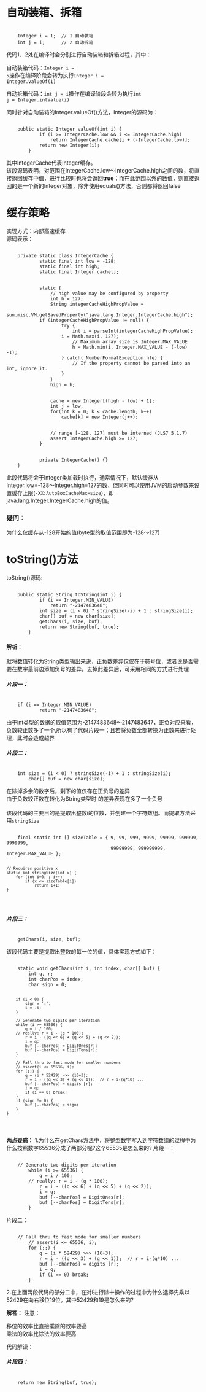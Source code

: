 <h1>自动装箱、拆箱</h1>
<pre><code>
	Integer i = 1;  // 1 自动装箱
	int j = i;      // 2 自动拆箱
</code></pre>

代码1、2处在编译时会分别进行自动装箱和拆箱过程，其中：

自动装箱代码：<code>Integer i = 5</code>操作在编译阶段会转为执行<code>Integer i = Integer.valueOf(1)</code>

自动拆箱代码：<code>int j = i</code>操作在编译阶段会转为执行<code>int j = Integer.intValue(i)</code>

同时针对自动装箱的Integer.valueOf()方法，Integer的源码为：
<pre><code>
	public static Integer valueOf(int i) {
            if (i >= IntegerCache.low && i <= IntegerCache.high)
                return IntegerCache.cache[i + (-IntegerCache.low)];
            return new Integer(i);
        }
</code></pre>
其中IntegerCache代表Integer缓存。</br>
该段源码表明，对范围在IntegerCache.low～IntegerCache.high之间的数，将直接返回缓存中值，进行比较时也将会返回<b>true</b>；而在此范围以外的数值，则直接返回的是一个新的Integer对象，除非使用equals()方法，否则都将返回false

<h1>缓存策略</h1>
实现方式：内部高速缓存</br>
源码表示：
<pre><code>
	private static class IntegerCache {
            static final int low = -128;
            static final int high;
            static final Integer cache[];
	    <br />
            static {
                // high value may be configured by property
            	int h = 127;
            	String integerCacheHighPropValue =
                    sun.misc.VM.getSavedProperty("java.lang.Integer.IntegerCache.high");
           	if (integerCacheHighPropValue != null) {
                    try {
                        int i = parseInt(integerCacheHighPropValue);
                  	i = Math.max(i, 127);
                    	// Maximum array size is Integer.MAX_VALUE
                    	h = Math.min(i, Integer.MAX_VALUE - (-low) -1);
                    } catch( NumberFormatException nfe) {
                    	// If the property cannot be parsed into an int, ignore it.
                    }
            	}
            	high = h;
		<br />
            	cache = new Integer[(high - low) + 1];
            	int j = low;
            	for(int k = 0; k < cache.length; k++)
                    cache[k] = new Integer(j++);
		<br />
            	// range [-128, 127] must be interned (JLS7 5.1.7)
            	assert IntegerCache.high >= 127;
            }
	    <br />
            private IntegerCache() {}
   	}
</code></pre>
此段代码将会于Integer类加载时执行，通常情况下，默认缓存从Integer.low=-128～Integer.high=127的数，但同时可以使用JVM的启动参数来设置缓存上限(<code>-XX:AutoBoxCacheMax=size</code>)，即 java.lang.Integer.IntegerCache.high的值。

<h3>疑问：</h3>为什么仅缓存从-128开始的值(byte型的取值范围即为-128～127)

<h1>toString()方法</h1>
toString()源码:
<pre><code>
	public static String toString(int i) {
            if (i == Integer.MIN_VALUE)
            	return "-2147483648";
            int size = (i < 0) ? stringSize(-i) + 1 : stringSize(i);
            char[] buf = new char[size];
            getChars(i, size, buf);
            return new String(buf, true);
    	}
</code></pre>

<h4>解析：</h4>
就将数值转化为String类型输出来说，正负数差异仅仅在于符号位，或者说是否需要在数字最前边添加负号的差异。去掉此差异后，可采用相同的方式进行处理

<h5>片段一：</h5>
<pre><code>
	if (i == Integer.MIN_VALUE)
            return "-2147483648";
</code></pre>
由于int类型的数据的取值范围为-2147483648～2147483647，正负对应来看，负数较正数多了一个,所以有了代码片段一；且若将负数全部转换为正数来进行处理，此时会造成越界

<h5>片段二：</h5>
<pre><code>
	int size = (i < 0) ? stringSize(-i) + 1 : stringSize(i);
        char[] buf = new char[size];
</code></pre>
在除掉多余的数字后，剩下的值仅存在正负号的差异<br />
由于负数较正数在转化为String类型时 的差异表现在多了一个负号<br />
<br />
该段代码的主要目的是提取出整数i的位数，并创建一个字符数组。而提取方法采用<code>stringSize</code>
<pre><code>
    final static int [] sizeTable = { 9, 99, 999, 9999, 99999, 999999, 9999999,
                                      99999999, 999999999, Integer.MAX_VALUE };

    // Requires positive x
    static int stringSize(int x) {
        for (int i=0; ; i++)
            if (x <= sizeTable[i])
                return i+1;
    }
</code></pre>

<h5>片段三：</h5>
<pre><code>
    getChars(i, size, buf);
</code></pre>
该段代码主要是提取出整数的每一位的值，具体实现方式如下：
<pre><code>
    static void getChars(int i, int index, char[] buf) {
        int q, r;
        int charPos = index;
        char sign = 0;

        if (i < 0) {
            sign = '-';
            i = -i;
        }

        // Generate two digits per iteration
        while (i >= 65536) {
            q = i / 100;
        // really: r = i - (q * 100);
            r = i - ((q << 6) + (q << 5) + (q << 2));
            i = q;
            buf [--charPos] = DigitOnes[r];
            buf [--charPos] = DigitTens[r];
        }

        // Fall thru to fast mode for smaller numbers
        // assert(i <= 65536, i);
        for (;;) {
            q = (i * 52429) >>> (16+3);
            r = i - ((q << 3) + (q << 1));  // r = i-(q*10) ...
            buf [--charPos] = digits [r];
            i = q;
            if (i == 0) break;
        }
        if (sign != 0) {
            buf [--charPos] = sign;
        }
    }
</code></pre>
<b>两点疑惑：</b>
1.为什么在getChars方法中，将整型数字写入到字符数组的过程中为什么按照数字65536分成了两部分呢?这个65535是怎么来的?
片段一：
<pre><code>
    // Generate two digits per iteration
        while (i >= 65536) {
            q = i / 100;
        // really: r = i - (q * 100);
            r = i - ((q << 6) + (q << 5) + (q << 2));
            i = q;
            buf [--charPos] = DigitOnes[r];
            buf [--charPos] = DigitTens[r];
        }
</code></pre>
片段二：
<pre><code>
    // Fall thru to fast mode for smaller numbers
        // assert(i <= 65536, i);
        for (;;) {
            q = (i * 52429) >>> (16+3);
            r = i - ((q << 3) + (q << 1));  // r = i-(q*10) ...
            buf [--charPos] = digits [r];
            i = q;
            if (i == 0) break;
        }
</code></pre>
2.在上面两段代码的部分二中，在对i进行除十操作的过程中为什么选择先乘以52429在向右移位19位。其中52429和19是怎么来的?

<b>解答：</b>
注意：
<pre>
移位的效率比直接乘除的效率要高
乘法的效率比除法的效率要高
</pre>
代码解读：

<h5>片段四：</h5>
<pre><code>
    return new String(buf, true);
</code></pre>
